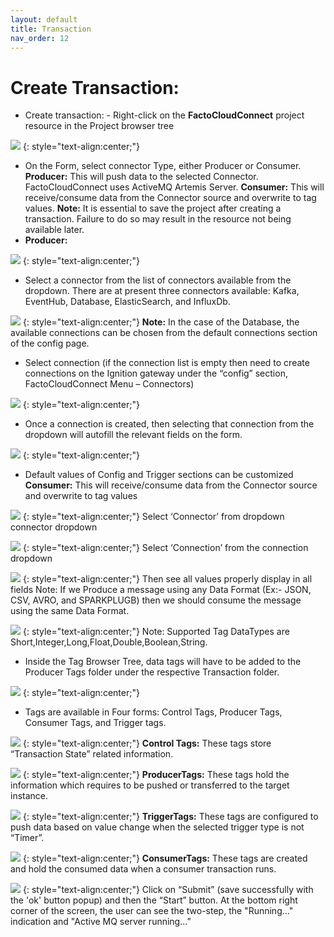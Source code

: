 ```yaml
---
layout: default
title: Transaction
nav_order: 12
---
```

# Create Transaction:
 *  Create transaction: - Right-click on the **FactoCloudConnect** project resource in the Project browser tree

 ![](../../assets/images/newtransaction.png)
{: style="text-align:center;"}
 *  On the Form, select connector Type, either Producer or Consumer.
**Producer:** This will push data to the selected Connector. FactoCloudConnect uses ActiveMQ Artemis Server.
**Consumer:** This will receive/consume data from the Connector source and overwrite to tag values.
**Note:** It is essential to save the project after creating a transaction. Failure to do so may result in the resource not being available later. 
 * **Producer:** 

 ![](../../assets/images/Producer.png)
{: style="text-align:center;"}
 *  Select a connector from the list of connectors available from the dropdown.
There are at present three connectors available: Kafka, EventHub, Database, ElasticSearch, and InfluxDb.

![](../../assets/images/kafkaconnector.png)
{: style="text-align:center;"}
**Note:** In the case of the Database, the available connections can be chosen from the default connections section of the config page.
 *  Select connection (if the connection list is empty then need to create connections on the Ignition gateway under the “config” section, FactoCloudConnect  Menu – Connectors)

 ![](../../assets/images/connection.png)
{: style="text-align:center;"}
 *  Once a connection is created,  then selecting that connection from the dropdown will autofill the relevant fields on the form.

 ![](../../assets/images/connection1.png)
{: style="text-align:center;"}
 *  Default values of Config and Trigger sections can be customized
 **Consumer:** This will receive/consume data from the Connector source and overwrite to tag values
 
 ![](../../assets/images/consumer.png)
{: style="text-align:center;"}
 Select ‘Connector’ from dropdown connector dropdown

  ![](../../assets/images/consumerconnector.png)
{: style="text-align:center;"}
 Select ‘Connection’ from the connection dropdown 
 
   ![](../../assets/images/consumerconnection.png)
{: style="text-align:center;"}
 Then see all values properly display in all fields
 Note: If we Produce a message using any Data Format (Ex:- JSON, CSV, AVRO, and SPARKPLUGB) then we should consume the message using the same Data Format.

   ![](../../assets/images/consumerfullscreen.png)
{: style="text-align:center;"}
Note: Supported Tag DataTypes are  Short,Integer,Long,Float,Double,Boolean,String.
 *  Inside the Tag Browser Tree, data tags will have to be added to the Producer Tags folder under the respective Transaction folder.

 ![](../../assets/images/produerTags.png)
{: style="text-align:center;"}
 *  Tags are available in Four forms: Control Tags, Producer Tags, Consumer Tags, and Trigger tags.
 
 ![](../../assets/images/folders.png)
{: style="text-align:center;"}
 **Control Tags:** These tags store “Transaction State” related information. 

  ![](../../assets/images/controltags.png)
{: style="text-align:center;"}
 **ProducerTags:** These tags hold the information which requires to be pushed or transferred to the target instance.

 ![](../../assets/images/producertags.png)
{: style="text-align:center;"}
 **TriggerTags:** These tags are configured to push data based on value change when the selected trigger type is not “Timer”.

 ![](../../assets/images/triggertags.png)
{: style="text-align:center;"}
 **ConsumerTags:** These tags are created and hold the consumed data when a consumer transaction runs.

  ![](../../assets/images/consumertag.png)
{: style="text-align:center;"}
 Click on “Submit” (save successfully with the 'ok' button popup) and then the “Start” button.
 At the bottom right corner of the screen, the user can see the two-step, the "Running..." indication and "Active MQ server running...”



